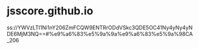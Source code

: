 # jsscore.github.io
ss://YWVzLTI1Ni1nY206ZmFCQW9ENTRrODdVSkc3QDE5OC41Ny4yNy4yNDE6MjM3NQ==#%e9%a6%83%e5%9a%9a%e9%a6%83%e5%9a%98CA_206
